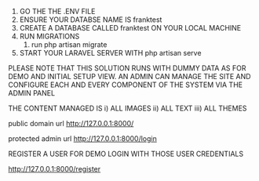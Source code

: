 <!-- DATABASE SETUP -->
1) GO THE THE .ENV FILE
2) ENSURE YOUR DATABSE NAME IS franktest
3) CREATE A DATABASE CALLED franktest ON YOUR LOCAL MACHINE
4) RUN MIGRATIONS
   1) run php artisan migrate
   <!-- STARTING SERVER-->
5) START YOUR LARAVEL SERVER WITH php artisan serve

<!---SYSTEM NOTES--->
PLEASE NOTE THAT THIS SOLUTION RUNS WITH DUMMY DATA AS FOR DEMO AND INITIAL SETUP VIEW.
AN ADMIN CAN MANAGE THE SITE AND CONFIGURE EACH AND EVERY COMPONENT OF THE SYSTEM VIA THE ADMIN PANEL

THE CONTENT MANAGED IS
    i) ALL IMAGES 
    ii) ALL TEXT
    iii) ALL THEMES

<!---SYSTEM ACCESS URLs--->
public domain url
http://127.0.0.1:8000/

protected admin url
http://127.0.0.1:8000/login

REGISTER A USER FOR DEMO
LOGIN WITH THOSE USER CREDENTIALS

http://127.0.0.1:8000/register
